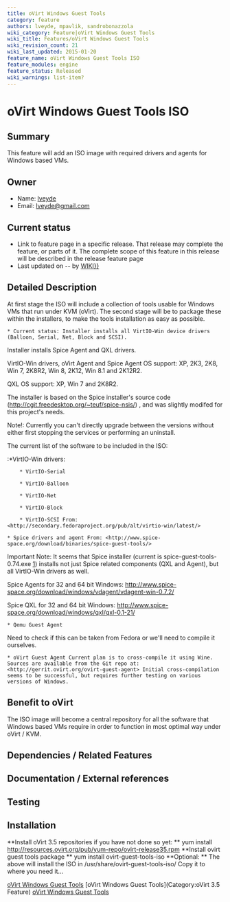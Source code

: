 ```yaml
---
title: oVirt Windows Guest Tools
category: feature
authors: lveyde, mpavlik, sandrobonazzola
wiki_category: Feature|oVirt Windows Guest Tools
wiki_title: Features/oVirt Windows Guest Tools
wiki_revision_count: 21
wiki_last_updated: 2015-01-20
feature_name: oVirt Windows Guest Tools ISO
feature_modules: engine
feature_status: Released
wiki_warnings: list-item?
---
```


# oVirt Windows Guest Tools ISO

## Summary

This feature will add an ISO image with required drivers and agents for Windows based VMs.

## Owner

*   Name: [ lveyde](User:lveyde)
*   Email: <lveyde@gmail.com>

## Current status

*   Link to feature page in a specific release. That release may complete the feature, or parts of it. The complete scope of this feature in this release will be described in the release feature page
*   Last updated on -- by [ WIKI}}](User:{{urlencode:{{REVISIONUSER}})

## Detailed Description

At first stage the ISO will include a collection of tools usable for Windows VMs that run under KVM (oVirt). The second stage will be to package these within the installers, to make the tools installation as easy as possible.

    * Current status: Installer installs all VirtIO-Win device drivers (Balloon, Serial, Net, Block and SCSI).

Installer installs Spice Agent and QXL drivers.

VirtIO-Win drivers, oVirt Agent and Spice Agent OS support: XP, 2K3, 2K8, Win 7, 2K8R2, Win 8, 2K12, Win 8.1 and 2K12R2.

QXL OS support: XP, Win 7 and 2K8R2.

The installer is based on the Spice installer's source code (http://cgit.freedesktop.org/~teuf/spice-nsis/) , and was slightly modifed for this project's needs.

Note!: Currently you can't directly upgrade between the versions without either first stopping the services or performing an uninstall.

The current list of the software to be included in the ISO:

:\*VirtIO-Win drivers:

        * VirtIO-Serial

        * VirtIO-Balloon

        * VirtIO-Net

        * VirtIO-Block

        * VirtIO-SCSI From: <http://secondary.fedoraproject.org/pub/alt/virtio-win/latest/>

    * Spice drivers and agent From: <http://www.spice-space.org/download/binaries/spice-guest-tools/>

Important Note: It seems that Spice installer (current is spice-guest-tools-0.74.exe [1](http://www.spice-space.org/download/binaries/spice-guest-tools/spice-guest-tools-0.74.exe)) installs not just Spice related components (QXL and Agent), but all VirtIO-Win drivers as well.

Spice Agents for 32 and 64 bit Windows: <http://www.spice-space.org/download/windows/vdagent/vdagent-win-0.7.2/>

Spice QXL for 32 and 64 bit Windows: <http://www.spice-space.org/download/windows/qxl/qxl-0.1-21/>

    * Qemu Guest Agent

Need to check if this can be taken from Fedora or we'll need to compile it ourselves.

    * oVirt Guest Agent Current plan is to cross-compile it using Wine. Sources are available from the Git repo at: <http://gerrit.ovirt.org/ovirt-guest-agent> Initial cross-compilation seems to be successful, but requires further testing on various versions of Windows.

## Benefit to oVirt

The ISO image will become a central repository for all the software that Windows based VMs require in order to function in most optimal way under oVirt / KVM.

## Dependencies / Related Features

## Documentation / External references

## Testing

## Installation

**Install oVirt 3.5 repositories if you have not done so yet:
** yum install <http://resources.ovirt.org/pub/yum-repo/ovirt-release35.rpm>
**Install ovirt guest tools package
** yum install ovirt-guest-tools-iso
 **Optional:
** The above will install the ISO in /usr/share/ovirt-guest-tools-iso/
Copy it to where you need it...




[oVirt Windows Guest Tools](Category:Feature) [oVirt Windows Guest Tools](Category:oVirt 3.5 Feature) [oVirt Windows Guest Tools](Category:Integration)
